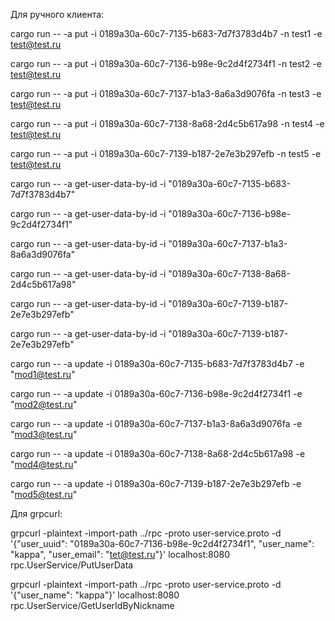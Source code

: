 
Для ручного клиента:

cargo run -- -a put -i 0189a30a-60c7-7135-b683-7d7f3783d4b7 -n test1 -e test@test.ru

cargo run -- -a put -i 0189a30a-60c7-7136-b98e-9c2d4f2734f1 -n test2 -e test@test.ru

cargo run -- -a put -i 0189a30a-60c7-7137-b1a3-8a6a3d9076fa -n test3 -e test@test.ru

cargo run -- -a put -i 0189a30a-60c7-7138-8a68-2d4c5b617a98 -n test4 -e test@test.ru

cargo run -- -a put -i 0189a30a-60c7-7139-b187-2e7e3b297efb -n test5 -e test@test.ru

cargo run -- -a get-user-data-by-id -i "0189a30a-60c7-7135-b683-7d7f3783d4b7"

cargo run -- -a get-user-data-by-id -i "0189a30a-60c7-7136-b98e-9c2d4f2734f1"

cargo run -- -a get-user-data-by-id -i "0189a30a-60c7-7137-b1a3-8a6a3d9076fa"

cargo run -- -a get-user-data-by-id -i "0189a30a-60c7-7138-8a68-2d4c5b617a98"

cargo run -- -a get-user-data-by-id -i "0189a30a-60c7-7139-b187-2e7e3b297efb"

cargo run -- -a get-user-data-by-id -i "0189a30a-60c7-7139-b187-2e7e3b297efb"

cargo run -- -a update -i 0189a30a-60c7-7135-b683-7d7f3783d4b7 -e "mod1@test.ru"

cargo run -- -a update -i 0189a30a-60c7-7136-b98e-9c2d4f2734f1 -e "mod2@test.ru"

cargo run -- -a update -i 0189a30a-60c7-7137-b1a3-8a6a3d9076fa -e "mod3@test.ru"

cargo run -- -a update -i 0189a30a-60c7-7138-8a68-2d4c5b617a98 -e "mod4@test.ru"

cargo run -- -a update -i 0189a30a-60c7-7139-b187-2e7e3b297efb -e "mod5@test.ru"

Для grpcurl:

grpcurl -plaintext -import-path ../rpc -proto user-service.proto -d '{\"user_uuid\": \"0189a30a-60c7-7136-b98e-9c2d4f2734f1\", \"user_name\": \"kappa\", \"user_email\": \"tet@test.ru\"}' localhost:8080 rpc.UserService/PutUserData

grpcurl -plaintext -import-path ../rpc -proto user-service.proto -d '{\"user_name\": \"kappa\"}' localhost:8080 rpc.UserService/GetUserIdByNickname